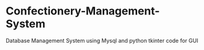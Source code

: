 # Confectionery-Management-System
Database Management System using Mysql and python tkinter code for GUI
